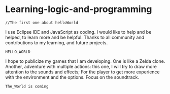 # Learning-logic-and-programming
	
	//The first one about helloWorld
	
I use Eclipse IDE and JavaScript as coding.
I would like to help and be helped,
to learn more and be helpful.
Thanks to all community and contributions to my learning,
and future projects.

	HELLO_WORLD

I hope to publicize my games that I am developing.
One is like a Zelda clone.
Another, adventure with multiple actions:
this one, I will try to draw more attention to the sounds and effects;
For the player to get more experience with the environment and the options.
Focus on the soundtrack.

	The_World is coming
